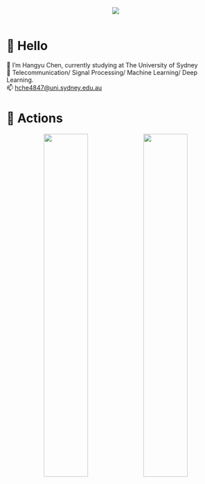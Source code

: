 
<!---
henry0408/henry0408 is a ✨ special ✨ repository because its `README.md` (this file) appears on your GitHub profile.
You can click the Preview link to take a look at your changes.
--->

<!-- 敲代码的图片 -->
<div align="center" ><img order-radius="100px" src="https://cdn.jsdelivr.net/gh/sun0225SUN/photos/images/202108300019556.gif"/></div>
<br>

#  🙋 Hello
:open_book: I’m Hangyu Chen, currently studying at The University of Sydney\
:dizzy: Telecommunication/ Signal Processing/ Machine Learning/ Deep Learning.\
📫 hche4847@uni.sydney.edu.au

# 🚀 Actions
<!-- 连续提交代码天数记录 -->
<div align="center">
  <img style="overflow:hidden;" src="https://github-readme-streak-stats.herokuapp.com/?user=henry0408&theme=dark&hide_border=true" width=45%>
  <img style="overflow:hidden;" src="https://github-readme-stats.vercel.app/api?username=henry0408&hide_border=true&show_icons=true&theme=dracula&count_private=true" width=45%>
</div>
<br>
